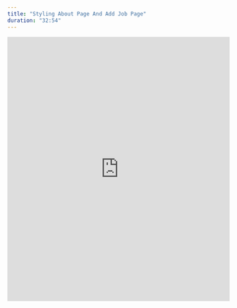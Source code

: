 ```yaml
---
title: "Styling About Page And Add Job Page"
duration: "32:54"
---
```


<iframe width="100%" height="600" src="https://www.youtube.com/embed/6c8W0nG23Zs" title="YouTube video player" frameborder="0" allow="accelerometer; autoplay; clipboard-write; encrypted-media; gyroscope; picture-in-picture; web-share" allowfullscreen></iframe>